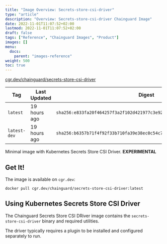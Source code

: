 ```yaml
---
title: "Image Overview: Secrets-store-csi-driver"
type: "article"
description: "Overview: Secrets-store-csi-driver Chainguard Image"
date: 2022-11-01T11:07:52+02:00
lastmod: 2022-11-01T11:07:52+02:00
draft: false
tags: ["Reference", "Chainguard Images", "Product"]
images: []
menu:
  docs:
    parent: "images-reference"
weight: 500
toc: true
---
```


[cgr.dev/chainguard/secrets-store-csi-driver](https://github.com/chainguard-images/images/tree/main/images/secrets-store-csi-driver)

| Tag          | Last Updated | Digest                                                                    |
|--------------|--------------|---------------------------------------------------------------------------|
| `latest`     | 19 hours ago | `sha256:e833fa20f464257f3a2f102d421977c3e92d66d4a447407870ee684ae5855a3f` |
| `latest-dev` | 19 hours ago | `sha256:b6357b71f4f92f33b710fa39e38ec0c54c744f98024fae85630c5ab6bf1b4dde` |



Minimal image with Kubernetes Secrets Store CSI Driver. **EXPERIMENTAL**

## Get It!

The image is available on `cgr.dev`:

```
docker pull cgr.dev/chainguard/secrets-store-csi-driver:latest
```

## Using Kubernetes Secrets Store CSI Driver

The Chainguard Secrets Store CSI DRiver image contains the `secrets-store-csi-driver` binary and required utilities.

The driver typically requires a plugin to be installed and configured separately to run.
